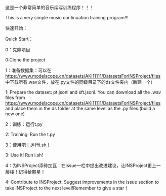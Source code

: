 这是一个非常简单的音乐续写训练程序！！！

This is a very simple music continuation training program!!!



快速开始：

Quick Start：



0：克隆项目

0:Clone the project



1：准备数据集：可以在 https://www.modelscope.cn/datasets/AKI11111/DatasetsForINSProject/files 中下载所有.wav文件，放在.py文件的同级目录下的ds文件夹内（新建一个）

1: Prepare the dataset: pt.jsonl and sft.jsonl. You can download all the .wav files from https://www.modelscope.cn/datasets/AKI11111/DatasetsForINSProject/files and place them in the ds folder at the same level as the .py files.(build a new one)



2：训练：运行t.py

2: Training: Run the t.py



3：使用吧！运行i.sh！

3: Use it! Run i.sh!



4：为INSProject添砖加瓦：在issue一栏中提出改进建议，让INSProject更上一层楼！记得给颗星！

4: Contribute to INSProject: Suggest improvements in the issue section to take INSProject to the next level!Remember to give a star！
